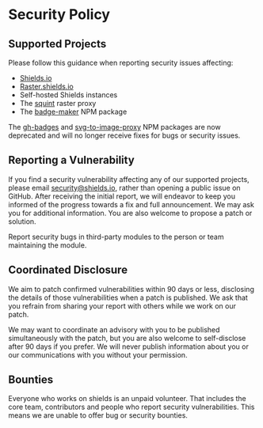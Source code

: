 # Security Policy

## Supported Projects

Please follow this guidance when reporting security issues affecting:

- [Shields.io](https://shields.io)
- [Raster.shields.io](https://raster.shields.io)
- Self-hosted Shields instances
- The [squint](https://github.com/badges/squint) raster proxy
- The [badge-maker](https://www.npmjs.com/package/badge-maker) NPM package

The [gh-badges](https://www.npmjs.com/package/gh-badges) and [svg-to-image-proxy](https://www.npmjs.com/package/svg-to-image-proxy) NPM packages are now deprecated and will no longer receive fixes for bugs or security issues.

## Reporting a Vulnerability

If you find a security vulnerability affecting any of our supported projects, please email [security@shields.io](mailto:security@shields.io), rather than opening a public issue on GitHub. After receiving the initial report, we will endeavor to keep you informed of the progress towards a fix and full announcement. We may ask you for additional information. You are also welcome to propose a patch or solution.

Report security bugs in third-party modules to the person or team maintaining the module.

## Coordinated Disclosure

We aim to patch confirmed vulnerabilities within 90 days or less, disclosing the details of those vulnerabilities when a patch is published. We ask that you refrain from sharing your report with others while we work on our patch.

We may want to coordinate an advisory with you to be published simultaneously with the patch, but you are also welcome to self-disclose after 90 days if you prefer. We will never publish information about you or our communications with you without your permission.

## Bounties

Everyone who works on shields is an unpaid volunteer. That includes the core team, contributors and people who report security vulnerabilities. This means we are unable to offer bug or security bounties.
